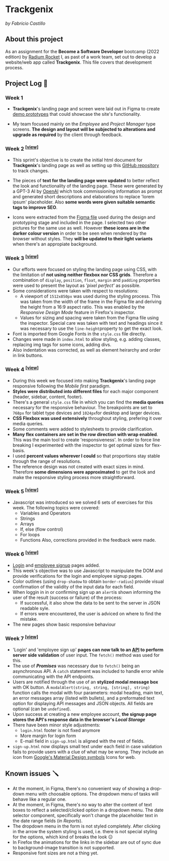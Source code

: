 # Trackgenix
_by Fabricio Castillo_

## About this project
As an assignment for the **Become a Software Developer**  bootcamp (2022 edition) by [Radium Rocket](https://radiumrocket.com/) I, as past of a work team, set out to develop a website/web app called **Trackgenix**. This file covers that development process.

## Project Log 📆

### Week 1

- **Trackgenix**'s landing page and screen were laid out in Figma to create [demo prototypes](https://www.figma.com/proto/2t7XPyK3dineUQt2Coyxj6/UI-kit-RR-BaSP-A?node-id=653%3A1345) that could showcase the site's functionality.

- My team focused mainly on the _Employee_ and _Project Manager_ type screens. **The design and layout will be subjected to alterations and upgrade as required** by the client through feedback.

### Week 2 <sup>[[view]](https://eyrent.github.io/BaSP-A2022-Etapa1/semana-02/index.html)</sup>

- This sprint's objective is to create the initial html document for **Trackgenix**'s landing page as well as setting up this [GitHub repository](https://github.com/eyrent/BaSP-A2022-Etapa1) to track changes.

- The pieces of **text for the landing page were updated** to better reflect the look and functionality of the landing page. These were generated by a GPT-3 AI by [OpenAI](https://beta.openai.com/playground) which took commissioning information as prompt and generated short descriptions and elaborations to replace 'lorem ipsum' placeholder. Also **some words were given suitable semantic tags to improve SEO**.

- Icons were extracted from the [Figma file](https://www.figma.com/file/2t7XPyK3dineUQt2Coyxj6/UI-kit-RR-BaSP-A) used during the design and prototyping stage and included in the page. I selected two other pictures for the same use as well. However **these icons are in the darker colour version** in order to be seen when rendered by the browser without styles. They **will be updated to their light variants** when there's an appropiate background.

### Week 3 <sup>[[view]](https://eyrent.github.io/BaSP-A2022-Etapa1/semana-03/index.html)</sup>
- Our efforts were focused on styling the landing page using CSS, with the limitation of **not using neither flexbox nor CSS grids**. Therefore a combination of `display`, `position`, `float`, `margin` and `padding` properties were used to present the layout as _'pixel perfect'_ as possible.
- Some considerations were taken with respect to resolutions:
    - A viewport of `1512x850px` was used during the styling process. This was taken from the width of the frame in the Figma file and deriving the height from a 16:9 aspect ratio. This was enabled by the _Responsive Design Mode_ feature in Firefox's inspector.
    - Values for sizing and spacing were taken from the Figma file using the inspector. Special care was taken with text and headings since it was necessary to use the `line-height`property to get the exact look.
- Font is imported from Google Fonts in the `style.css` file directly.
- Changes were made in `index.html` to allow styling, e.g. adding classes, replacing img tags for some icons, adding divs.
- Also indentation was corrected, as well as element heirarchy and order in link buttons.

### Week 4 <sup>[[view]](https://eyrent.github.io/BaSP-A2022-Etapa1/semana-04/index.html)</sup>

- During this week we focused into making **Trackgenix**'s landing page responsive following the _Mobile first_ paradigm.
- **Styles were distributed into different files** for each major component (header, sidebar, content, footer).
- There's a general `style.css` file in which you can find the **media queries** necessary for the responsive behaviour. The breakpoints are set to `768px` for tablet type devices and `1024px`for desktop and larger devices.
- **CSS Flexbox was used extensively** throughout styling, prefering it over media queries.
-  Some comments were added to stylesheets to provide clarification.
-  **Many flex containers are set in the row direction with wrap enabled**. This was the main tool to create 'responsiveness'. In order to force line breaking I experimented with the inspector to get optimal sizes for flex-basis.
-  I used **percent values wherever I could** so that proportions stay stable through the range of resolutions.
-  The reference design was not created with exact sizes in mind. Therefore **some dimensions were approximated** to get the look and make the responsive styling process more straightforward.

### Week 5 <sup>[[view]](https://eyrent.github.io/BaSP-A2022-Etapa1/semana-05/index.html)</sup>

- Javascript was introduced so we solved 6 sets of exercises for this week. The following topics were covered:
    - Variables and Operators
    - Strings
    - Arrays
    - If, else (flow control)
    - For loops
    - Functions
Also, corrections provided in the feedback were made.

### Week 6 <sup>[[view]](https://eyrent.github.io/BaSP-A2022-Etapa1/semana-06/views/index.html)</sup>
- [Login](https://eyrent.github.io/BaSP-A2022-Etapa1/semana-06/views/login.html) and [employee signup](https://eyrent.github.io/BaSP-A2022-Etapa1/semana-06/views/sign-up.html) pages added.
- This week's objective was to use Javascript to manipulate the DOM and provide verifications for the login and employee signup pages.
- Color outlines (using `drop-shadow` to obtain `border-radius`) provide visual confirmation of the validity of the input data for each field.
- When loggin in in or confirming sign up an `alert`is shown informing the user of the result (success or failure) of the process:
    - If successful, it also show the data to be sent to the server in JSON readable syle.
    - If errors were encountered, the user is adviced on where to find the mistake.
- The new pages show basic responsive behaviour

### Week 7 <sup>[[view]](https://eyrent.github.io/BaSP-A2022-Etapa1/semana-07/views/index.html)</sup>
- 'Login' and 'employee sign up' **pages can now talk to an [API](https://basp-m2022-api-rest-server.herokuapp.com) to perform server side validation** of user input. The `fetch()` method was used for this.
- The use of **_Promises_** was necessary due to `fetch()` being an asynchronous API. A `catch` statement was included to handle error while communicating with the API endpoints.
- Users are notified through the use of an **stylized modal message box** with OK button. A `modalAlert(string, string, [string], string)` function calls the modal with four parameters: modal heading, main text, an error messages array (listed with bullets), and a preformated text option for displaying API messages and JSON objects. All fields are optional (can be `undefined`).
- Upon success at creating a new employee account, **the signup page stores the API's response data in the browser's _Local Storage_**
- There have been minor style adjustments:
  - `login.html` footer is not fixed anymore
  - More margin for login form
  - E-mail field in `sign-up.html` is aligned with the rest of fields.
- `sign-up.html` now displays small text under each field in case validation fails to provide users with a clue of what may be wrong. They include an icon from [Google's Material Design symbols](https://fonts.google.com/icons) Icons for web.

## Known issues 🪛

- At the moment, in Figma, there's no convenient way of showing a drop-down menu with choosable options. The dropdown menu of tasks will behave like a regular one.
- At the moment, in Figma, there's no way to alter the content of text boxes to reflect a selected/clicked option in a dropdown menu. The date selector component, specifically won't change the placeholder text in the date range fields (in _Reports_).
- The dropdown menu in the form is not styled completely. After clicking in the arrow the system styling is used, i.e. there is not special styling for the options, which kind of breaks the look 😐
- In Firefox the animations for the links in the sidebar are out of sync due to background-image transition is not supported.
- Responsive font sizes are not a thing yet.